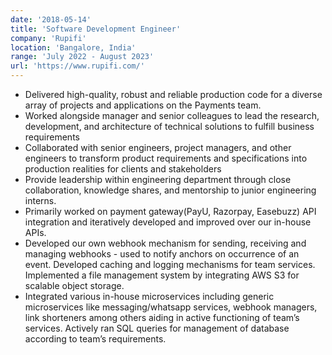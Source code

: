 ```yaml
---
date: '2018-05-14'
title: 'Software Development Engineer'
company: 'Rupifi'
location: 'Bangalore, India'
range: 'July 2022 - August 2023'
url: 'https://www.rupifi.com/'
---
```


- Delivered high-quality, robust and reliable production code for a diverse array of projects and applications on the Payments team.
- Worked alongside manager and senior colleagues to lead the research, development, and architecture of technical solutions to fulfill business requirements
- Collaborated with senior engineers, project managers, and other engineers to transform product requirements and specifications into production realities for clients and stakeholders
- Provide leadership within engineering department through close collaboration, knowledge shares, and mentorship to junior engineering interns.
- Primarily worked on payment gateway(PayU, Razorpay, Easebuzz) API integration and iteratively developed and improved over our in-house APIs.
- Developed our own webhook mechanism for sending, receiving and managing webhooks - used to notify anchors on occurrence of an event. Developed caching and logging mechanisms for team services. Implemented a file management system by integrating AWS S3 for scalable object storage.
- Integrated various in-house microservices including generic microservices like messaging/whatsapp services, webhook managers, link shorteners among others aiding in active functioning of team’s services. Actively ran SQL queries for management of database according to team’s requirements.
